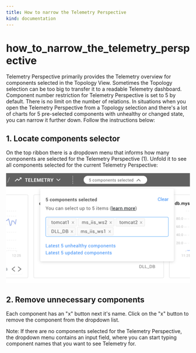 ```yaml
---
title: How to narrow the Telemetry Perspective
kind: documentation
---
```


# how\_to\_narrow\_the\_telemetry\_perspective

Telemetry Perspective primarily provides the Telemetry overview for components selected in the Topology View. Sometimes the Topology selection can be too big to transfer it to a readable Telemetry dashboard. Component number restriction for Telemetry Perspective is set to 5 by default. There is no limit on the number of relations. In situations when you open the Telemetry Perspective from a Topology selection and there's a lot of charts for 5 pre-selected components with unhealthy or changed state, you can narrow it further down. Follow the instructions below:

## 1. Locate components selector

On the top ribbon there is a dropdown menu that informs how many components are selected for the Telemetry Perspective \(1\). Unfold it to see all components selected for the current Telemetry Perspective:

![Component Selector](../.gitbook/assets/componentselector.png)

## 2. Remove unnecessary components

Each component has an "x" button next it's name. Click on the "x" button to remove the component from the dropdown list.

Note: If there are no components selected for the Telemetry Perspective, the dropdown menu contains an input field, where you can start typing component names that you want to see Telemetry for.

